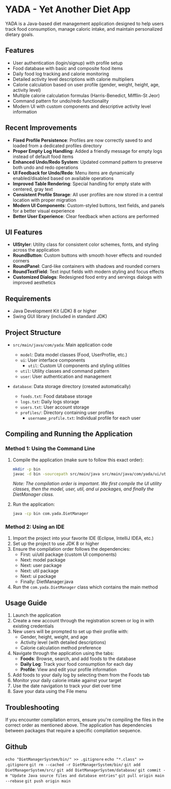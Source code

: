 # YADA - Yet Another Diet App

YADA is a Java-based diet management application designed to help users track food consumption, manage caloric intake, and maintain personalized dietary goals.

## Features

- User authentication (login/signup) with profile setup
- Food database with basic and composite food items
- Daily food log tracking and calorie monitoring
- Detailed activity level descriptions with calorie multipliers
- Calorie calculation based on user profile (gender, weight, height, age, activity level)
- Multiple calorie calculation formulas (Harris-Benedict, Mifflin-St Jeor)
- Command pattern for undo/redo functionality
- Modern UI with custom components and descriptive activity level information

## Recent Improvements

- **Fixed Profile Persistence**: Profiles are now correctly saved to and loaded from a dedicated profiles directory
- **Proper Empty Log Handling**: Added a friendly message for empty logs instead of default food items
- **Enhanced Undo/Redo System**: Updated command pattern to preserve both undo and redo operations
- **UI Feedback for Undo/Redo**: Menu items are dynamically enabled/disabled based on available operations
- **Improved Table Rendering**: Special handling for empty state with centered, gray text
- **Consistent Profile Storage**: All user profiles are now stored in a central location with proper migration
- **Modern UI Components**: Custom-styled buttons, text fields, and panels for a better visual experience
- **Better User Experience**: Clear feedback when actions are performed

## UI Features

- **UIStyler**: Utility class for consistent color schemes, fonts, and styling across the application
- **RoundButton**: Custom buttons with smooth hover effects and rounded corners
- **RoundPanel**: Card-like containers with shadows and rounded corners
- **RoundTextField**: Text input fields with modern styling and focus effects
- **Customized Dialogs**: Redesigned food entry and servings dialogs with improved aesthetics

## Requirements

- Java Development Kit (JDK) 8 or higher
- Swing GUI library (included in standard JDK)

## Project Structure

- `src/main/java/com/yada`: Main application code
  - `model`: Data model classes (Food, UserProfile, etc.)
  - `ui`: User interface components
    - `util`: Custom UI components and styling utilities
  - `util`: Utility classes and command pattern
  - `user`: User authentication and management

- `database`: Data storage directory (created automatically)
  - `foods.txt`: Food database storage
  - `logs.txt`: Daily logs storage
  - `users.txt`: User account storage
  - `profiles/`: Directory containing user profiles
    - `username_profile.txt`: Individual profile for each user

## Compiling and Running the Application

### Method 1: Using the Command Line

1. Compile the application (make sure to follow this exact order):
   ```bash
   mkdir -p bin
   javac -d bin -sourcepath src/main/java src/main/java/com/yada/ui/util/*.java src/main/java/com/yada/model/*.java src/main/java/com/yada/user/*.java src/main/java/com/yada/util/*.java src/main/java/com/yada/ui/*.java src/main/java/com/yada/DietManager.java
   ```

   *Note: The compilation order is important. We first compile the UI utility classes, then the model, user, util, and ui packages, and finally the DietManager class.*

2. Run the application:
   ```bash
   java -cp bin com.yada.DietManager
   ```

### Method 2: Using an IDE

1. Import the project into your favorite IDE (Eclipse, IntelliJ IDEA, etc.)
2. Set up the project to use JDK 8 or higher
3. Ensure the compilation order follows the dependencies:
   - First: ui/util package (custom UI components)
   - Next: model package
   - Next: user package
   - Next: util package
   - Next: ui package
   - Finally: DietManager.java
4. Run the `com.yada.DietManager` class which contains the main method

## Usage Guide

1. Launch the application
2. Create a new account through the registration screen or log in with existing credentials
3. New users will be prompted to set up their profile with:
   - Gender, height, weight, and age
   - Activity level (with detailed descriptions)
   - Calorie calculation method preference
4. Navigate through the application using the tabs:
   - **Foods**: Browse, search, and add foods to the database
   - **Daily Log**: Track your food consumption for each day
   - **Profile**: View and edit your profile information
5. Add foods to your daily log by selecting them from the Foods tab
6. Monitor your daily calorie intake against your target
7. Use the date navigation to track your diet over time
8. Save your data using the File menu

## Troubleshooting

If you encounter compilation errors, ensure you're compiling the files in the correct order as mentioned above. The application has dependencies between packages that require a specific compilation sequence.


## Github
```echo "DietManagerSystem/bin/" >> .gitignore```
```echo "*.class" >> .gitignore```
```git rm --cached -r DietManagerSystem/bin/```
```git add DietManagerSystem/src/```
```git add DietManagerSystem/database/```
```git commit -m "Update Java source files and database entries"```
```git pull origin main --rebase```
```git push origin main```






